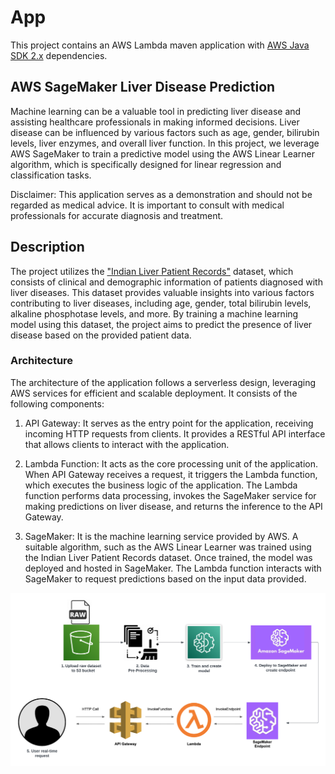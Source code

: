 # App

This project contains an AWS Lambda maven application with [AWS Java SDK 2.x](https://github.com/aws/aws-sdk-java-v2) dependencies.

## AWS SageMaker Liver Disease Prediction

Machine learning can be a valuable tool in predicting liver disease and assisting healthcare professionals in making informed decisions. Liver disease can be influenced by various factors such as age, gender, bilirubin levels, liver enzymes, and overall liver function. In this project, we leverage AWS SageMaker to train a predictive model using the AWS Linear Learner algorithm, which is specifically designed for linear regression and classification tasks.

Disclaimer: This application serves as a demonstration and should not be regarded as medical advice. It is important to consult with medical professionals for accurate diagnosis and treatment.

## Description

The project utilizes the ["Indian Liver Patient Records"](https://archive.ics.uci.edu/dataset/225/ilpd+indian+liver+patient+dataset) dataset, which consists of clinical and demographic information of patients diagnosed with liver diseases. This dataset provides valuable insights into various factors contributing to liver diseases, including age, gender, total bilirubin levels, alkaline phosphotase levels, and more. By training a machine learning model using this dataset, the project aims to predict the presence of liver disease based on the provided patient data.

### Architecture
The architecture of the application follows a serverless design, leveraging AWS services for efficient and scalable deployment. It consists of the following components:

1. API Gateway: It serves as the entry point for the application, receiving incoming HTTP requests from clients. It provides a RESTful API interface that allows clients to interact with the application.

2. Lambda Function: It acts as the core processing unit of the application. When API Gateway receives a request, it triggers the Lambda function, which executes the business logic of the application. The Lambda function performs data processing, invokes the SageMaker service for making predictions on liver disease, and returns the inference to the API Gateway.

3. SageMaker: It is the machine learning service provided by AWS. A suitable algorithm, such as the AWS Linear Learner was trained using the Indian Liver Patient Records dataset. Once trained, the model was deployed and hosted in SageMaker. The Lambda function interacts with SageMaker to request predictions based on the input data provided.

![architecture](src/main/resources/images/architecture.png)